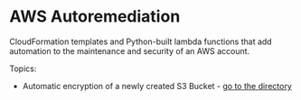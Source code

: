 # AWS Autoremediation

CloudFormation templates and Python-built lambda functions that add automation to the maintenance and security of an AWS account.

Topics:

* Automatic encryption of a newly created S3 Bucket - [go to the directory](https://github.com/SharinaS/AWS-Security-Remediation/tree/main/S3_Encryption)


